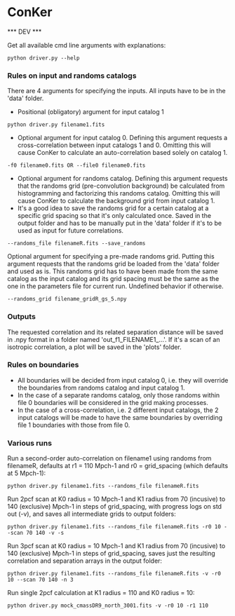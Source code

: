 # ConKer

*** DEV ***

Get all available cmd line arguments with explanations:
```
python driver.py --help
```

### Rules on input and randoms catalogs
There are 4 arguments for specifying the inputs. All inputs have to be in the 'data' folder.

- Positional (obligatory) argument for input catalog 1
```
python driver.py filename1.fits
```
- Optional argument for input catalog 0. Defining this argument requests a cross-correlation between input catalogs 1 and 0. Omitting this will cause ConKer to calculate an auto-correlation based solely on catalog 1.
```
-f0 filename0.fits OR --file0 filename0.fits
```
- Optional argument for randoms catalog. Defining this argument requests that the randoms grid (pre-convolution background) be calculated from histogramming and factorizing this randoms catalog. Omitting this will cause ConKer to calculate the background grid from input catalog 1.
- It's a good idea to save the randoms grid for a certain catalog at a specific grid spacing so that it's only calculated once. Saved in the output folder and has to be manually put in the 'data' folder if it's to be used as input for future correlations.
```
--randoms_file filenameR.fits --save_randoms
```
Optional argument for specifying a pre-made randoms grid. Putting this argument requests that the randoms grid be loaded from the 'data' folder and used as is. This randoms grid has to have been made from the same catalog as the input catalog and its grid spacing must be the same as the one in the parameters file for current run. Undefined behavior if otherwise.
```
--randoms_grid filename_gridR_gs_5.npy
```

### Outputs
The requested correlation and its related separation distance will be saved in .npy format in a folder named 'out_f1_FILENAME1_...'. If it's a scan of an isotropic correlation, a plot will be saved in the 'plots' folder.

### Rules on boundaries
- All boundaries will be decided from input catalog 0, i.e. they will override the boundaries from randoms catalog and input catalog 1.
- In the case of a separate randoms catalog, only those randoms within file 0 boundaries will be considered in the grid making processes.
- In the case of a cross-correlation, i.e. 2 different input catalogs, the 2 input catalogs will be made to have the same boundaries by overriding file 1 boundaries with those from file 0.


### Various runs

Run a second-order auto-correlation on filename1 using randoms from filenameR, defaults at r1 = 110 Mpch-1 and r0 = grid_spacing (which defaults at 5 Mpch-1):
```
python driver.py filename1.fits --randoms_file filenameR.fits
```

Run 2pcf scan at K0 radius = 10 Mpch-1 and K1 radius from 70 (incusive) to 140 (exclusive) Mpch-1 in steps of grid_spacing, with progress logs on std out (-v), and saves all intermediate grids to output folders:
```
python driver.py filename1.fits --randoms_file filenameR.fits -r0 10 --scan 70 140 -v -s
```

Run 3pcf scan at K0 radius = 10 Mpch-1 and K1 radius from 70 (incusive) to 140 (exclusive) Mpch-1 in steps of grid_spacing, saves just the resulting correlation and separation arrays in the output folder:
```
python driver.py filename1.fits --randoms_file filenameR.fits -v -r0 10 --scan 70 140 -n 3
```

Run single 2pcf calculation at K1 radius = 110 and K0 radius = 10:
```
python driver.py mock_cmassDR9_north_3001.fits -v -r0 10 -r1 110
```

